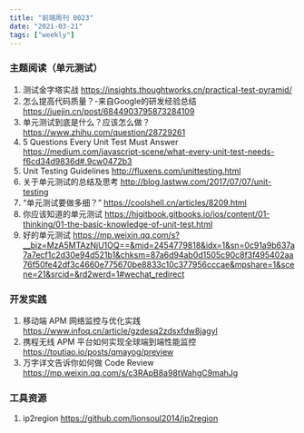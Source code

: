 ```yaml
---
title: "前端周刊 0023"
date: "2021-03-21"
tags: ["weekly"]
---
```


### 主题阅读（单元测试）
1. 测试金字塔实战 https://insights.thoughtworks.cn/practical-test-pyramid/
2. 怎么提高代码质量？-来自Google的研发经验总结 https://juejin.cn/post/6844903795873284109
3. 单元测试到底是什么？应该怎么做？ https://www.zhihu.com/question/28729261
4. 5 Questions Every Unit Test Must Answer https://medium.com/javascript-scene/what-every-unit-test-needs-f6cd34d9836d#.9cw0472b3
5. Unit Testing Guidelines http://fluxens.com/unittesting.html
6. 关于单元测试的总结及思考 http://blog.lastww.com/2017/07/07/unit-testing
7. “单元测试要做多细？” https://coolshell.cn/articles/8209.html
8. 你应该知道的单元测试 https://hjgitbook.gitbooks.io/ios/content/01-thinking/01-the-basic-knowledge-of-unit-test.html
9. 好的单元测试 https://mp.weixin.qq.com/s?__biz=MzA5MTAzNjU1OQ==&mid=2454779818&idx=1&sn=0c91a9b637a7a7ecf1c2d30e94d521b1&chksm=87a6d94ab0d1505c90c8f3f495402aa76f50fe42df3c4660e775670be8833c10c377956cccae&mpshare=1&scene=21&srcid=&rd2werd=1#wechat_redirect

### 开发实践
1. 移动端 APM 网络监控与优化实践 https://www.infoq.cn/article/gzdesq2zdsxfdw8jagyl
2. 携程无线 APM 平台如何实现全球端到端性能监控 https://toutiao.io/posts/qmayog/preview
3. 万字详文告诉你如何做 Code Review https://mp.weixin.qq.com/s/c3RApB8a98tWahgC9mahJg

### 工具资源
1. ip2region https://github.com/lionsoul2014/ip2region